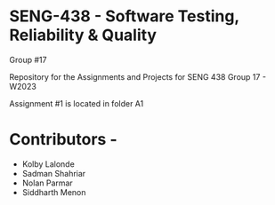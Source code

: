 # SENG-438 - Software Testing, Reliability & Quality 

Group #17


Repository for the Assignments and Projects for SENG 438
Group 17 - W2023

Assignment #1 is located in folder A1


# Contributors -
- Kolby Lalonde 
- Sadman Shahriar 
- Nolan Parmar
- Siddharth Menon
